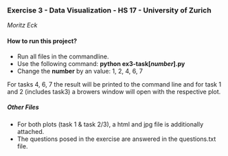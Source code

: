 ### Exercise 3 - Data Visualization - HS 17 - University of Zurich
_Moritz Eck_

#### How to run this project?
* Run all files in the commandline. 
* Use the following command: __python ex3-task[_number_].py__
* Change the __number__ by an value: 1, 2, 4, 6, 7

For tasks 4, 6, 7 the result will be printed to the command line and for task 1 and 2 (includes task3) a browers window will open with the respective plot. 

##### Other Files
* For both plots (task 1 & task 2/3), a html and jpg file is additionally attached. 
* The questions posed in the exercise are answered in the questions.txt file. 